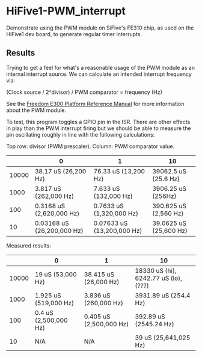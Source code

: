 # HiFive1-PWM_interrupt

Demonstrate using the PWM module on SiFive's FE310 chip, as used on the HiFive1 dev board, to generate regular timer interrupts.

## Results

Trying to get a feel for what's a reasonable usage of the PWM module as an internal interrupt source. We can calculate an intended interrupt frequency via:

(Clock source / 2^divisor) / PWM comparator = frequency (Hz)

See the [Freedom E300 Platform Reference Manual](https://www.sifive.com/documentation/freedom-soc/freedom-e300-platform-reference-manual/) for more information about the PWM module. 

To test, this program toggles a GPIO pin in the ISR. There are other effects in play than the PWM interrupt firing but we should be able to measure the pin oscillating roughly in line with the following calculations:

Top row: divisor (PWM prescaler). Column: PWM comparator value. 

|       |  0         |  1  |  10 | 
| ---   |    ---     | --- | --- |
| 10000 | 38.17 uS (26,200 Hz)  | 76.33 uS (13,200 Hz)    | 39062.5 uS (25.6 Hz) |
| 1000  | 3.817 uS (262,000 Hz) | 7.633 uS (132,000 Hz) | 3906.25 uS (256Hz) |
| 100   | 0.3168 uS (2,620,000 Hz) | 0.7633 uS (1,320,000 Hz) | 390.625 uS (2,560 Hz) |
| 10    | 0.03168 uS (26,200,000 Hz) | 0.07633 uS (13,200,000 Hz) | 39.0625 uS (25,600 Hz) |

Measured results:

|       |  0         |  1  |  10 | 
| ---   |    ---     | --- | --- |
| 10000 | 19 uS (53,000 Hz)  | 38.415 uS (26,000 Hz)    | 18330 uS (hi), 6242.77 uS (lo), (???) |
| 1000  | 1.925 uS (519,000 Hz) | 3.836 uS (260,000 Hz) | 3931.89 uS (254.4 Hz) |
| 100   | 0.4 uS (2,500,000 Hz) | 0.405 uS (2,500,000 Hz) | 392.89 uS (2545.24 Hz) |
| 10    | N/A | N/A | 39 uS (25,641,025 Hz) |
